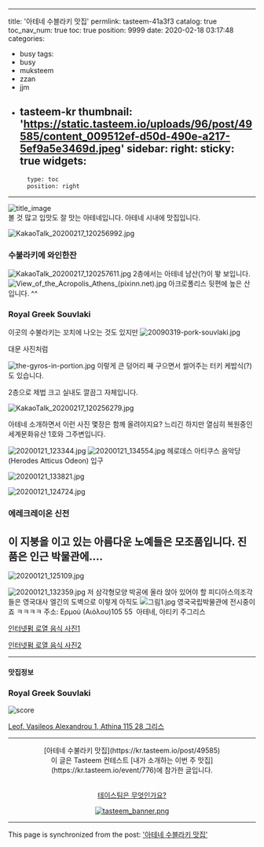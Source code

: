 
---
title: '아테네 수블라키 맛집'
permlink: tasteem-41a3f3
catalog: true
toc_nav_num: true
toc: true
position: 9999
date: 2020-02-18 03:17:48
categories:
- busy
tags:
- busy
- muksteem
- zzan
- jjm
- tasteem-kr
thumbnail: 'https://static.tasteem.io/uploads/96/post/49585/content_009512ef-d50d-490e-a217-5ef9a5e3469d.jpeg'
sidebar:
    right:
        sticky: true
widgets:
    -
        type: toc
        position: right
---


![title_image](https://static.tasteem.io/uploads/96/post/49585/content_009512ef-d50d-490e-a217-5ef9a5e3469d.jpeg)
<br/>
볼 것 많고 입맛도 잘 맛는 아테네입니다.
아테네 시내에 맛집입니다.
 

![KakaoTalk_20200217_120256992.jpg](https://static.tasteem.io/uploads/image/image/252463/a3200cbe-32ad-4924-8e85-6aac3d0470ce.jpeg)

### 수불라키에 와인한잔

![KakaoTalk_20200217_120257611.jpg](https://static.tasteem.io/uploads/image/image/252464/a3200cbe-32ad-4924-8e85-6aac3d0470ce.jpeg)
2층에서는 아테네 남산(?)이 뙇 보입니다.
![View_of_the_Acropolis_Athens_(pixinn.net).jpg](https://cdn.steemitimages.com/DQmWeY9MLXjb9JVhUVYLP9yRFw7s9Jh9bpHHW63Wvs3Wr7M/View_of_the_Acropolis_Athens_(pixinn.net).jpg)
아크로폴리스 뒷편에 높은 산입니다. ^^

### Royal Greek Souvlaki
이곳의 수불라키는 꼬치에 나오는 것도 있지만
![20090319-pork-souvlaki.jpg](https://cdn.steemitimages.com/DQmYUFz5CX2goLNVNPGhd1kWBiTRcVJS92a6w9GoMfi6jPQ/20090319-pork-souvlaki.jpg)

대문 사진처럼 

![the-gyros-in-portion.jpg](https://cdn.steemitimages.com/DQme145R3H3cC8gkXVVo7RV4pncudwbr9D1DW84wh2er4mW/the-gyros-in-portion.jpg)
이렇게 큰 덩어리 째 구으면서 썰어주는
터키 케밥식(?)도 있습니다.

2층으로 제법 크고 
실내도 깔끔그 자체입니다.

![KakaoTalk_20200217_120256279.jpg](https://static.tasteem.io/uploads/image/image/252465/a3200cbe-32ad-4924-8e85-6aac3d0470ce.jpeg)

아테네 소개하면서 이런 사진 몇장은
함께 올려야지요?
느리긴 하지만 열심히 복원중인 
세계문화유산 1호와 그주변입니다.

![20200121_123344.jpg](https://cdn.steemitimages.com/DQmUbLwuaqfduGG69Hnji8nsHZNEhXSGgDnwnwAEPLNrWjy/20200121_123344.jpg)
![20200121_134554.jpg](https://static.tasteem.io/uploads/image/image/252470/a3200cbe-32ad-4924-8e85-6aac3d0470ce.jpeg)
헤로데스 아티쿠스 음악당(Herodes Atticus Odeon) 입구



![20200121_133821.jpg](https://static.tasteem.io/uploads/image/image/252469/a3200cbe-32ad-4924-8e85-6aac3d0470ce.jpeg)

![20200121_124724.jpg](https://static.tasteem.io/uploads/image/image/252468/a3200cbe-32ad-4924-8e85-6aac3d0470ce.jpeg)
### 에레크레이온 신전
이 지붕을 이고 있는 아름다운 노예들은 모조품입니다. 진품은 인근 박물관에....
---

![20200121_125109.jpg](https://static.tasteem.io/uploads/image/image/252467/a3200cbe-32ad-4924-8e85-6aac3d0470ce.jpeg)


![20200121_132359.jpg](https://static.tasteem.io/uploads/image/image/252471/a3200cbe-32ad-4924-8e85-6aac3d0470ce.jpeg)
저 삼각형모양 박공에 올라 앉아 있어야 할 피디아스의조각들은 영국대사 엘긴의 도벽으로
이렇게 아직도
![그림1.jpg](https://cdn.steemitimages.com/DQmX2whVSKEFvzWzgx5QMQVqF4DJ5ugbFykzcpdSHVF5XXC/%EA%B7%B8%EB%A6%BC1.jpg)
영국국립박물관에 전시중이죠 ㅋㅋㅋㅋ
주소: Ερμού (Αιόλου)105 55  아테네, 아티키 주그리스



[인터넷펌 로열 음식 사진1](https://www.tripadvisor.co.kr/Restaurant_Review-g189400-d15806663-Reviews-Royal_Souvlaki-Athens_Attica.html#photos;aggregationId=101&albumid=101&filter=7&ff=402143967)

[인터넷펌 로열 음식 사진2](https://www.tripadvisor.co.kr/Restaurant_Review-g189400-d15806663-Reviews-Royal_Souvlaki-Athens_Attica.html#photos;aggregationId=101&albumid=101&filter=7&ff=402143922)



---------------------
#### 맛집정보
### Royal Greek Souvlaki
![score](https://static.tasteem.io/images/steem/2Crowns.png)

[Leof. Vasileos Alexandrou 1, Athina 115 28 그리스](https://kr.tasteem.io/post/49585#map)

-----------------------------------------
<center>[아테네 수불라키 맛집](https://kr.tasteem.io/post/49585)
<br/>이 글은 Tasteem 컨테스트
 [내가 소개하는  이번 주 맛집](https://kr.tasteem.io/event/776)에 참가한 글입니다.

<br/>[테이스팀은 무엇인가요?](https://kr.tasteem.io/about)

[![tasteem_banner.png](https://static.tasteem.io/images/tasteem_banner_v3.png)](https://kr.tasteem.io)</center>

- - -

This page is synchronized from the post: ['아테네 수블라키 맛집'](https://steemit.com/@raah/tasteem-41a3f3)

